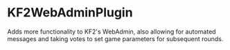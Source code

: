 # KF2WebAdminPlugin
Adds more functionality to KF2's WebAdmin, also allowing for automated messages and taking votes to set game parameters for subsequent rounds.
